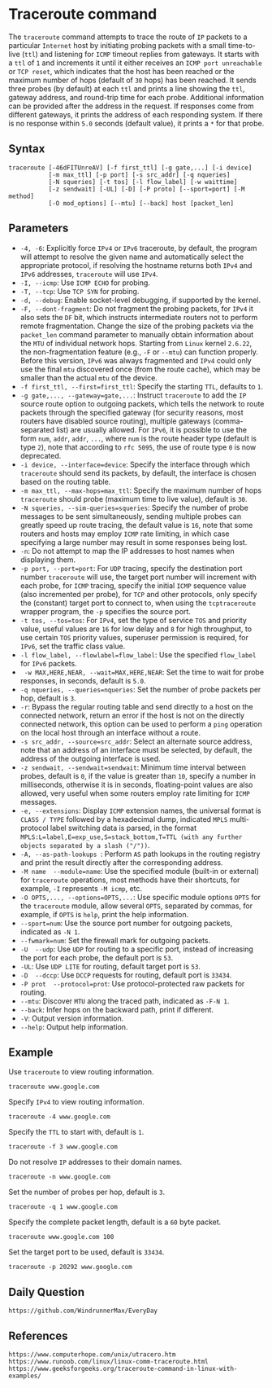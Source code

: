 # Traceroute command

The `traceroute` command attempts to trace the route of `IP` packets to a particular `Internet` host by initiating probing packets with a small time-to-live (`ttl`) and listening for `ICMP` timeout replies from gateways. It starts with a `ttl` of `1` and increments it until it either receives an `ICMP port unreachable` or `TCP reset`, which indicates that the host has been reached or the maximum number of hops (default of `30` hops) has been reached. It sends three probes (by default) at each `ttl` and prints a line showing the `ttl`, gateway address, and round-trip time for each probe. Additional information can be provided after the address in the request. If responses come from different gateways, it prints the address of each responding system. If there is no response within `5.0` seconds (default value), it prints a `*` for that probe.

## Syntax
```shell
traceroute [-46dFITUnreAV] [-f first_ttl] [-g gate,...] [-i device] 
           [-m max_ttl] [-p port] [-s src_addr] [-q nqueries] 
           [-N squeries] [-t tos] [-l flow_label] [-w waittime] 
           [-z sendwait] [-UL] [-D] [-P proto] [--sport=port] [-M method] 
           [-O mod_options] [--mtu] [--back] host [packet_len]
```

## Parameters
* `-4, -6`: Explicitly force `IPv4` or `IPv6` traceroute, by default, the program will attempt to resolve the given name and automatically select the appropriate protocol, if resolving the hostname returns both `IPv4` and `IPv6` addresses, `traceroute` will use `IPv4`.
* `-I, --icmp`: Use `ICMP ECHO` for probing.
* `-T, --tcp`: Use `TCP SYN` for probing.
* `-d, --debug`: Enable socket-level debugging, if supported by the kernel.
* `-F, --dont-fragment`: Do not fragment the probing packets, for `IPv4` it also sets the `DF` bit, which instructs intermediate routers not to perform remote fragmentation. Change the size of the probing packets via the `packet_len` command parameter to manually obtain information about the `MTU` of individual network hops. Starting from `Linux` kernel `2.6.22`, the non-fragmentation feature (e.g., `-F` or `--mtu`) can function properly. Before this version, `IPv6` was always fragmented and `IPv4` could only use the final `mtu` discovered once (from the route cache), which may be smaller than the actual `mtu` of the device.
* `-f first_ttl, --first=first_ttl`: Specify the starting `TTL`, defaults to `1`.
* `-g gate,..., --gateway=gate,...`: Instruct `traceroute` to add the `IP` source route option to outgoing packets, which tells the network to route packets through the specified gateway (for security reasons, most routers have disabled source routing), multiple gateways (comma-separated list) are usually allowed. For `IPv6`, it is possible to use the form `num`, `addr`, `addr`, `...`, where `num` is the route header type (default is type `2`), note that according to `rfc 5095`, the use of route type `0` is now deprecated.
* `-i device, --interface=device`: Specify the interface through which `traceroute` should send its packets, by default, the interface is chosen based on the routing table.
* `-m max_ttl, --max-hops=max_ttl`: Specify the maximum number of hops `traceroute` should probe (maximum time to live value), default is `30`.
* `-N squeries, --sim-queries=squeries`: Specify the number of probe messages to be sent simultaneously, sending multiple probes can greatly speed up route tracing, the default value is `16`, note that some routers and hosts may employ `ICMP` rate limiting, in which case specifying a large number may result in some responses being lost.
* `-n`: Do not attempt to map the IP addresses to host names when displaying them.
* `-p port, --port=port`: For `UDP` tracing, specify the destination port number `traceroute` will use, the target port number will increment with each probe, for `ICMP` tracing, specify the initial `ICMP` sequence value (also incremented per probe), for `TCP` and other protocols, only specify the (constant) target port to connect to, when using the `tcptraceroute` wrapper program, the `-p` specifies the source port.
* `-t tos, --tos=tos`: For `IPv4`, set the type of service `TOS` and priority value, useful values are `16` for low delay and `8` for high throughput, to use certain `TOS` priority values, superuser permission is required, for `IPv6`, set the traffic class value.
* `-l flow_label, --flowlabel=flow_label`: Use the specified `flow_label` for `IPv6` packets.
* ` -w MAX,HERE,NEAR, --wait=MAX,HERE,NEAR`: Set the time to wait for probe responses, in seconds, default is `5.0`.
* `-q nqueries, --queries=nqueries`: Set the number of probe packets per hop, default is `3`.
* `-r`: Bypass the regular routing table and send directly to a host on the connected network, return an error if the host is not on the directly connected network, this option can be used to perform a `ping` operation on the local host through an interface without a route.
* `-s src_addr, --source=src_addr`: Select an alternate source address, note that an address of an interface must be selected, by default, the address of the outgoing interface is used.
* `-z sendwait, --sendwait=sendwait`: Minimum time interval between probes, default is `0`, if the value is greater than `10`, specify a number in milliseconds, otherwise it is in seconds, floating-point values are also allowed, very useful when some routers employ rate limiting for `ICMP` messages.
* `-e, --extensions`: Display `ICMP` extension names, the universal format is `CLASS / TYPE` followed by a hexadecimal dump, indicated `MPLS` multi-protocol label switching data is parsed, in the format `MPLS:L=label,E=exp_use,S=stack_bottom,T=TTL (with any further objects separated by a slash ("/"))`.
* `-A, --as-path-lookups `: Perform `AS` path lookups in the routing registry and print the result directly after the corresponding address.
* `-M name  --module=name`: Use the specified module (built-in or external) for `traceroute` operations, most methods have their shortcuts, for example, `-I` represents `-M icmp`, etc.
* `-O OPTS,..., --options=OPTS,...`: Use specific module options `OPTS` for the `traceroute` module, allow several `OPTS`, separated by commas, for example, if `OPTS` is `help`, print the help information.
* `--sport=num`: Use the source port number for outgoing packets, indicated as `-N 1`.
* `--fwmark=num`: Set the firewall mark for outgoing packets.
* `-U  --udp`: Use `UDP` for routing to a specific port, instead of increasing the port for each probe, the default port is `53`.
* `-UL`: Use `UDP LITE` for routing, default target port is `53`.
* `-D  --dccp`: Use `DCCP` requests for routing, default port is `33434`.
* `-P prot  --protocol=prot`: Use protocol-protected raw packets for routing.
* `--mtu`: Discover `MTU` along the traced path, indicated as `-F-N 1`.
* `--back`: Infer hops on the backward path, print if different.
* `-V`: Output version information.
* `--help`: Output help information.

## Example

Use `traceroute` to view routing information.

```shell
traceroute www.google.com
```

Specify `IPv4` to view routing information.

```shell
traceroute -4 www.google.com
```

Specify the `TTL` to start with, default is `1`.

```shell
traceroute -f 3 www.google.com
```

Do not resolve `IP` addresses to their domain names.

```shell
traceroute -n www.google.com
```

Set the number of probes per hop, default is `3`.

```shell
traceroute -q 1 www.google.com
```

Specify the complete packet length, default is a `60` byte packet.

```shell
traceroute www.google.com 100
```

Set the target port to be used, default is `33434`.

```shell
traceroute -p 20292 www.google.com
```

## Daily Question

```
https://github.com/WindrunnerMax/EveryDay
```

## References

```
https://www.computerhope.com/unix/utracero.htm
https://www.runoob.com/linux/linux-comm-traceroute.html
https://www.geeksforgeeks.org/traceroute-command-in-linux-with-examples/
```